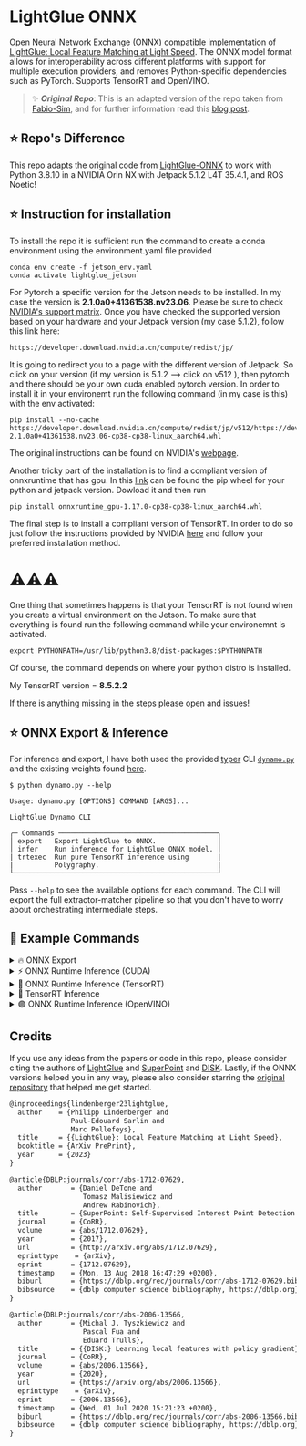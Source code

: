 # LightGlue ONNX

Open Neural Network Exchange (ONNX) compatible implementation of [LightGlue: Local Feature Matching at Light Speed](https://github.com/cvg/LightGlue). The ONNX model format allows for interoperability across different platforms with support for multiple execution providers, and removes Python-specific dependencies such as PyTorch. Supports TensorRT and OpenVINO.

> ✨ ***Original Repo***: This is an adapted version of the repo taken from [Fabio-Sim](https://github.com/fabio-sim), and for further information read this [blog post](https://fabio-sim.github.io/blog/accelerating-lightglue-inference-onnx-runtime-tensorrt/). 

## ⭐ Repo's Difference
This repo adapts the original code from [LightGlue-ONNX](https://github.com/fabio-sim/LightGlue-ONNX) to work with Python 3.8.10 in a NVIDIA Orin NX with Jetpack 5.1.2 L4T 35.4.1, and ROS Noetic!

## ⭐ Instruction for installation
To install the repo it is sufficient run the command to create a conda environment using the environment.yaml file provided
```shell
conda env create -f jetson_env.yaml
conda activate lightglue_jetson
```
For Pytorch a specific version for the Jetson needs to be installed. In my case the version is **2.1.0a0+41361538.nv23.06**. 
Please be sure to check [NVIDIA's support matrix](https://docs.nvidia.com/deeplearning/frameworks/support-matrix/index.html). 
Once you have checked the supported version based on your hardware and your Jetpack version (my case 5.1.2), follow this link here:
```
https://developer.download.nvidia.cn/compute/redist/jp/
```
It is going to redirect you to a page with the different version of Jetpack. So click on your version (if my version is 5.1.2 --> click on v512 ), then pytorch and there should be your own cuda enabled pytorch version.
In order to install it in your environemt run the following command (in my case is this) with the env activated:
```shell
pip install --no-cache https://developer.download.nvidia.cn/compute/redist/jp/v512/https://developer.download.nvidia.cn/compute/redist/jp/v512/pytorch/torch-2.1.0a0+41361538.nv23.06-cp38-cp38-linux_aarch64.whl 
```
The original instructions can be found on NVIDIA's [webpage](https://docs.nvidia.com/deeplearning/frameworks/install-pytorch-jetson-platform/index.html).

Another tricky part of the installation is to find a compliant version of onnxruntime that has gpu. In this [link](https://elinux.org/Jetson_Zoo#ONNX_Runtime) can be found the pip wheel for your python and jetpack version. Dowload it and then run 

```shell
pip install onnxruntime_gpu-1.17.0-cp38-cp38-linux_aarch64.whl
```

The final step is to install a compliant version of TensorRT. In order to do so just follow the instructions provided by NVIDIA [here](https://docs.nvidia.com/deeplearning/tensorrt/latest/installing-tensorrt/installing.html) and follow your preferred installation method.

# ⚠️⚠️⚠️ 
One thing that sometimes happens is that your TensorRT is not found when you create a virtual environment on the Jetson. To make sure that everything is found run the following command while your environemnt is activated.
```shell
export PYTHONPATH=/usr/lib/python3.8/dist-packages:$PYTHONPATH
```
Of course, the command depends on where your python distro is installed.

My TensorRT version = **8.5.2.2**

If there is anything missing in the steps please open and issues!

## ⭐ ONNX Export & Inference

For inference and export, I have both used the provided [typer](https://github.com/tiangolo/typer) CLI [`dynamo.py`](dynamo.py) and the existing weights found [here](https://github.com/fabio-sim/LightGlue-ONNX/releases).

```shell
$ python dynamo.py --help

Usage: dynamo.py [OPTIONS] COMMAND [ARGS]...

LightGlue Dynamo CLI

╭─ Commands ───────────────────────────────────────╮
│ export   Export LightGlue to ONNX.               │
│ infer    Run inference for LightGlue ONNX model. │
| trtexec  Run pure TensorRT inference using       |
|          Polygraphy.                             |
╰──────────────────────────────────────────────────╯
```

Pass `--help` to see the available options for each command. The CLI will export the full extractor-matcher pipeline so that you don't have to worry about orchestrating intermediate steps.

## 📖 Example Commands

<details>
<summary>🔥 ONNX Export</summary>
<pre>
python dynamo.py export superpoint \
  --num-keypoints 1024 \
  -b 2 -h 1024 -w 1024 \
  -o weights/superpoint_lightglue_pipeline.onnx
</pre>
</details>

<details>
<summary>⚡ ONNX Runtime Inference (CUDA)</summary>
<pre>
python dynamo.py infer \
  weights/superpoint_lightglue_pipeline.onnx \
  assets/sacre_coeur1.jpg assets/sacre_coeur2.jpg \
  superpoint \
  -h 1024 -w 1024 \
  -d cuda
</pre>
</details>

<details>
<summary>🚀 ONNX Runtime Inference (TensorRT)</summary>
<pre>
python dynamo.py infer \
  weights/superpoint_lightglue_pipeline.trt.onnx \
  assets/sacre_coeur1.jpg assets/sacre_coeur2.jpg \
  superpoint \
  -h 1024 -w 1024 \
  -d tensorrt --fp16
</pre>
</details>

<details>
<summary>🧩 TensorRT Inference</summary>
<pre>
python dynamo.py trtexec \
  weights/superpoint_lightglue_pipeline.trt.onnx \
  assets/sacre_coeur1.jpg assets/sacre_coeur2.jpg \
  superpoint \
  -h 1024 -w 1024 \
  --fp16
</pre>
</details>

<details>
<summary>🟣 ONNX Runtime Inference (OpenVINO)</summary>
<pre>
python dynamo.py infer \
  weights/superpoint_lightglue_pipeline.onnx \
  assets/sacre_coeur1.jpg assets/sacre_coeur2.jpg \
  superpoint \
  -h 512 -w 512 \
  -d openvino
</pre>
</details>

## Credits
If you use any ideas from the papers or code in this repo, please consider citing the authors of [LightGlue](https://arxiv.org/abs/2306.13643) and [SuperPoint](https://arxiv.org/abs/1712.07629) and [DISK](https://arxiv.org/abs/2006.13566). Lastly, if the ONNX versions helped you in any way, please also consider starring the [original repository](https://github.com/fabio-sim/LightGlue-ONNX) that helped me get started.

```txt
@inproceedings{lindenberger23lightglue,
  author    = {Philipp Lindenberger and
               Paul-Edouard Sarlin and
               Marc Pollefeys},
  title     = {{LightGlue}: Local Feature Matching at Light Speed},
  booktitle = {ArXiv PrePrint},
  year      = {2023}
}
```

```txt
@article{DBLP:journals/corr/abs-1712-07629,
  author       = {Daniel DeTone and
                  Tomasz Malisiewicz and
                  Andrew Rabinovich},
  title        = {SuperPoint: Self-Supervised Interest Point Detection and Description},
  journal      = {CoRR},
  volume       = {abs/1712.07629},
  year         = {2017},
  url          = {http://arxiv.org/abs/1712.07629},
  eprinttype    = {arXiv},
  eprint       = {1712.07629},
  timestamp    = {Mon, 13 Aug 2018 16:47:29 +0200},
  biburl       = {https://dblp.org/rec/journals/corr/abs-1712-07629.bib},
  bibsource    = {dblp computer science bibliography, https://dblp.org}
}
```

```txt
@article{DBLP:journals/corr/abs-2006-13566,
  author       = {Michal J. Tyszkiewicz and
                  Pascal Fua and
                  Eduard Trulls},
  title        = {{DISK:} Learning local features with policy gradient},
  journal      = {CoRR},
  volume       = {abs/2006.13566},
  year         = {2020},
  url          = {https://arxiv.org/abs/2006.13566},
  eprinttype    = {arXiv},
  eprint       = {2006.13566},
  timestamp    = {Wed, 01 Jul 2020 15:21:23 +0200},
  biburl       = {https://dblp.org/rec/journals/corr/abs-2006-13566.bib},
  bibsource    = {dblp computer science bibliography, https://dblp.org}
}
```
